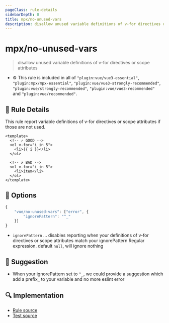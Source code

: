```yaml
---
pageClass: rule-details
sidebarDepth: 0
title: mpx/no-unused-vars
description: disallow unused variable definitions of v-for directives or scope attributes
---
```

# mpx/no-unused-vars
> disallow unused variable definitions of v-for directives or scope attributes

- :gear: This rule is included in all of `"plugin:vue/vue3-essential"`, `"plugin:mpx/mpx-essential"`, `"plugin:vue/vue3-strongly-recommended"`, `"plugin:vue/strongly-recommended"`, `"plugin:vue/vue3-recommended"` and `"plugin:vue/recommended"`.

## :book: Rule Details

This rule report variable definitions of v-for directives or scope attributes if those are not used.

<eslint-code-block :rules="{'vue/no-unused-vars': ['error']}">

```vue
<template>
  <!-- ✓ GOOD -->
  <ol v-for="i in 5">
    <li>{{ i }}</li>
  </ol>

  <!-- ✗ BAD -->
  <ol v-for="i in 5">
    <li>item</li>
  </ol>
</template>
```

</eslint-code-block>

## :wrench: Options

```js
{
    "vue/no-unused-vars": ["error", {
        "ignorePattern": "^_"
    }]
}
```

- `ignorePattern` ... disables reporting when your definitions of v-for directives or scope attributes match your ignorePattern Regular expression. default `null`, will ignore nothing

## :rocket: Suggestion

- When your ignorePattern set to `^_`, we could provide a suggestion which add a prefix`_` to your variable and no more eslint error

## :mag: Implementation

- [Rule source](https://github.com/vuejs/eslint-plugin-vue/blob/master/lib/rules/no-unused-vars.js)
- [Test source](https://github.com/vuejs/eslint-plugin-vue/blob/master/tests/lib/rules/no-unused-vars.js)
